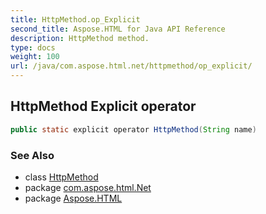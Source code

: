 ```yaml
---
title: HttpMethod.op_Explicit
second_title: Aspose.HTML for Java API Reference
description: HttpMethod method. 
type: docs
weight: 100
url: /java/com.aspose.html.net/httpmethod/op_explicit/
---
```

## HttpMethod Explicit operator

```java
public static explicit operator HttpMethod(String name)
```

### See Also

* class [HttpMethod](../)
* package [com.aspose.html.Net](../../httpmethod/)
* package [Aspose.HTML](../../../)
